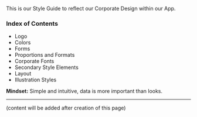 This is our Style Guide to reflect our Corporate Design within our App.

### Index of Contents

* Logo
* Colors
* Forms
* Proportions and Formats
* Corporate Fonts
* Secondary Style Elements
* Layout
* Illustration Styles

**Mindset:** Simple and intuitive, data is more important than looks.

---

(content will be added after creation of this page)

